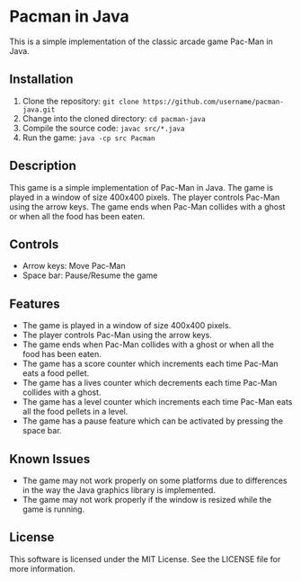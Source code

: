 # Pacman in Java

This is a simple implementation of the classic arcade game Pac-Man in Java.

## Installation

1. Clone the repository: `git clone https://github.com/username/pacman-java.git`
2. Change into the cloned directory: `cd pacman-java`
3. Compile the source code: `javac src/*.java`
4. Run the game: `java -cp src Pacman`

## Description

This game is a simple implementation of Pac-Man in Java. The game is played in a window of size 400x400 pixels. The player controls Pac-Man using the arrow keys. The game ends when Pac-Man collides with a ghost or when all the food has been eaten.

## Controls

* Arrow keys: Move Pac-Man
* Space bar: Pause/Resume the game

## Features

* The game is played in a window of size 400x400 pixels.
* The player controls Pac-Man using the arrow keys.
* The game ends when Pac-Man collides with a ghost or when all the food has been eaten.
* The game has a score counter which increments each time Pac-Man eats a food pellet.
* The game has a lives counter which decrements each time Pac-Man collides with a ghost.
* The game has a level counter which increments each time Pac-Man eats all the food pellets in a level.
* The game has a pause feature which can be activated by pressing the space bar.

## Known Issues

* The game may not work properly on some platforms due to differences in the way the Java graphics library is implemented.
* The game may not work properly if the window is resized while the game is running.

## License

This software is licensed under the MIT License. See the LICENSE file for more information.
